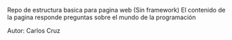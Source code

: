 Repo de estructura basica para pagina web (Sin framework)
El contenido de la pagina responde preguntas sobre el mundo de la programación

Autor: Carlos Cruz 
